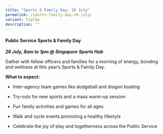 ```yaml
---
title: "Sports & Family Day: 26 July"
permalink: /sports-family-day-26-july/
variant: tiptap
description: ""
---
```

<h4><strong>Public Service Sports &amp; Family Day</strong></h4>
<p><strong><em>26 July, 8am to 1pm @ Singapore Sports Hub</em></strong>
</p>
<p>Gather with fellow officers and families for a morning of energy, bonding
and wellness at this year’s Sports &amp; Family Day.</p>
<p><strong>What to expect:</strong>
</p>
<ul>
<li>
<p>Inter-agency team games like dodgeball and dragon boating</p>
</li>
<li>
<p>Try-outs for new sports and a mass warm-up session</p>
</li>
<li>
<p>Fun family activities and games for all ages</p>
</li>
<li>
<p>Walk and cycle events promoting a healthy lifestyle</p>
</li>
<li>
<p>Celebrate the joy of play and togetherness across the Public Service</p>
</li>
</ul>
<p></p>